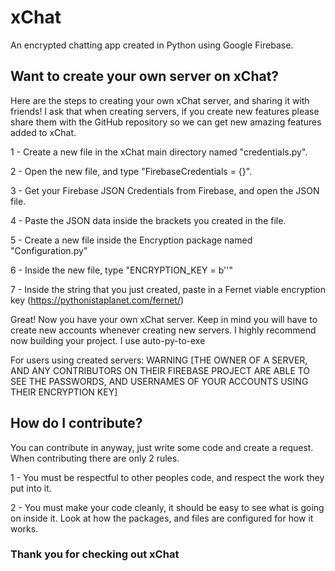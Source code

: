 # xChat
An encrypted chatting app created in Python using Google Firebase.

## Want to create your own server on xChat?

Here are the steps to creating your own xChat server, and sharing it with friends! I ask that when creating servers, if you create new features please share them with the GitHub repository so we can get new amazing features added to xChat.

1 - Create a new file in the xChat main directory named "credentials.py".

2 - Open the new file, and type "FirebaseCredentials = {}".

3 - Get your Firebase JSON Credentials from Firebase, and open the JSON file.

4 - Paste the JSON data inside the brackets you created in the file.

5 - Create a new file inside the Encryption package named "Configuration.py"

6 - Inside the new file, type "ENCRYPTION_KEY = b''"

7 - Inside the string that you just created, paste in a Fernet viable encryption key (https://pythonistaplanet.com/fernet/)

Great! Now you have your own xChat server. Keep in mind you will have to create new accounts whenever creating new servers. I highly recommend now building your project. I use auto-py-to-exe

For users using created servers: WARNING [THE OWNER OF A SERVER, AND ANY CONTRIBUTORS ON THEIR FIREBASE PROJECT ARE ABLE TO SEE THE PASSWORDS, AND USERNAMES OF YOUR ACCOUNTS USING THEIR ENCRYPTION KEY]

## How do I contribute?

You can contribute in anyway, just write some code and create a request. When contributing there are only 2 rules.

1 - You must be respectful to other peoples code, and respect the work they put into it.

2 - You must make your code cleanly, it should be easy to see what is going on inside it. Look at how the packages, and files are configured for how it works.

### Thank you for checking out xChat
